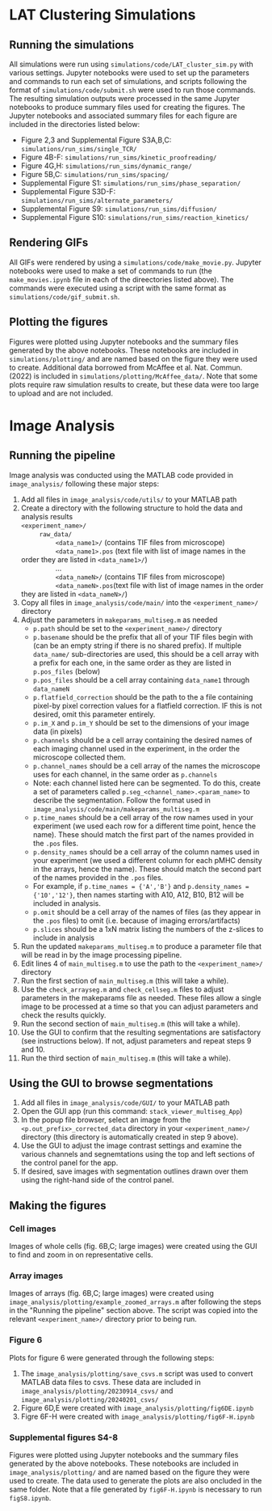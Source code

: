 # LAT Clustering Simulations
## Running the simulations
All simulations were run using `simulations/code/LAT_cluster_sim.py` with various settings. Jupyter notebooks were used to set up the parameters and commands to run each set of simulations, and scripts following the format of `simulations/code/submit.sh` were used to run those commands. The resulting simulation outputs were processed in the same Jupyter notebooks to produce summary files used for creating the figures. The Jupyter notebooks and associated summary files for each figure are included in the directories listed below:
- Figure 2,3 and Supplemental Figure S3A,B,C: `simulations/run_sims/single_TCR/`
- Figure 4B-F: `simulations/run_sims/kinetic_proofreading/`
- Figure 4G,H: `simulations/run_sims/dynamic_range/`
- Figure 5B,C: `simulations/run_sims/spacing/`
- Supplemental Figure S1: `simulations/run_sims/phase_separation/`
- Supplemental Figure S3D-F: `simulations/run_sims/alternate_parameters/`
- Supplemental Figure S9: `simulations/run_sims/diffusion/`
- Supplemental Figure S10: `simulations/run_sims/reaction_kinetics/`
## Rendering GIFs
All GIFs were rendered by using a `simulations/code/make_movie.py`. Jupyter notebooks were used to make a set of commands to run (the `make_movies.ipynb` file in each of the direectories listed above). The commands were executed using a script with the same format as `simulations/code/gif_submit.sh`.
## Plotting the figures
Figures were plotted using Jupyter notebooks and the summary files generated by the above notebooks. These notebooks are included in `simulations/plotting/` and are named based on the figure they were used to create. Additional data borrowed from McAffee et al. Nat. Commun. (2022) is included in `simulations/plotting/McAffee_data/`. Note that some plots require raw simulation results to create, but these data were too large to upload and are not included.


# Image Analysis
## Running the pipeline
Image analysis was conducted using the MATLAB code provided in `image_analysis/` following these major steps:
1. Add all files in `image_analysis/code/utils/` to your MATLAB path
2. Create a directory with the following structure to hold the data and analysis results\
`<experiment_name>/`\
$\qquad$ `raw_data/`\
$\qquad \qquad$ `<data_name1>/` (contains TIF files from microscope)\
$\qquad \qquad$ `<data_name1>.pos` (text file with list of image names in the order they are listed in `<data_name1>/`)\
$\qquad \qquad$ ...\
$\qquad \qquad$ `<data_nameN>/` (contains TIF files from microscope)\
$\qquad \qquad$ `<data_nameN>.pos`(text file with list of image names in the order they are listed in `<data_nameN>/`)
3. Copy all files in `image_analysis/code/main/` into the `<experiment_name>/` directory
4. Adjust the parameters in `makeparams_multiseg.m` as needed
	- `p.path` should be set to the `<experiment_name>/` directory
	- `p.basename` should be the prefix that all of your TIF files begin with (can be an empty string if there is no shared prefix). If multiple `data_name/` sub-directories are used, this should be a cell array with a prefix for each one, in the same order as they are listed in `p.pos_files` (below)
	- `p.pos_files` should be a cell array containing `data_name1` through `data_nameN`
	- `p.flatfield_correction` should be the path to the a file containing pixel-by pixel correction values for a flatfield correction. IF  this is not desired, omit this parameter entirely.
	- `p.im_X` and `p.im_Y` should be set to the dimensions of your image data (in pixels)
	- `p.channels` should be a cell array containing the desired names of each imaging channel used in the experiment, in the order the microscope collected them.
	- `p.channel_names` should be a cell array of the names the microscope uses for each channel, in the same order as `p.channels`
	- Note: each channel listed here can be segmented. To do this, create a set of parameters called `p.seg_<channel_name>.<param_name>` to describe the segmentation. Follow the format used in `image_analysis/code/main/makeparams_multiseg.m`
	- `p.time_names` should be a cell array of the row names used in your experiment (we used each row for a different time point, hence the name). These should match the first part of the names provided in the `.pos` files.
	- `p.density_names` should be a cell array of the column names used in your experiment (we used a different column for each pMHC density in the arrays, hence the name). These should match the second part of the names provided in the `.pos` files.
	- For example, if `p.time_names = {'A','B'}` and `p.density_names = {'10','12'}`, then names starting with A10, A12, B10, B12 will be included in analysis.
	- `p.omit` should be a cell array of the names of files (as they appear in the `.pos` files) to omit (i.e. because of imaging errors/artifacts)
	- `p.slices` should be a 1xN matrix listing the numbers of the z-slices to include in analysis
5. Run the updated `makeparams_multiseg.m` to produce a parameter file that will be read in by the image processing pipeline.
6. Edit lines 4 of `main_multiseg.m` to use the path to the `<experiment_name>/` directory
7. Run the first section of `main_multiseg.m` (this will take a while).
8. Use the `check_arrayseg.m` and `check_cellseg.m` files to adjust parameters in the makeparams file as needed. These files allow a single image to be processed at a time so that you can adjust parameters and check the results quickly.
9. Run the second section of `main_multiseg.m` (this will take a while).
10. Use the GUI to confirm that the resulting segmentations are satisfactory (see instructions below). If not, adjust parameters and repeat steps 9 and 10.
11. Run the third section of `main_multiseg.m` (this will take a while).
## Using the GUI to browse segmentations
1. Add all files in `image_analysis/code/GUI/` to your MATLAB path
2. Open the GUI app (run this command: `stack_viewer_multiseg_App`)
3. In the popup file browser, select an image from the `<p.out_prefix>_corrected_data` directory in your `<experiment_name>/` directory (this directory is automatically created in step 9 above).
4. Use the GUI to adjust the image contrast settings and examine the various channels and segnemtations using the top and left sections of the control panel for the app.
5. If desired, save images with segmentation outlines drawn over them using the right-hand side of the control panel.
## Making the figures
### Cell images
Images of whole cells (fig. 6B,C; large images) were created using the GUI to find and zoom in on representative cells.
### Array images
Images of arrays (fig. 6B,C; large images) were created using `image_analysis/plotting/example_zoomed_arrays.m` after following the steps in the "Running the pipeline" section above. The script was copied into the relevant `<experiment_name>/` directory prior to being run.
### Figure 6
Plots for figure 6 were generated through the following steps:
1. The `image_analysis/plotting/save_csvs.m` script was used to convert MATLAB data files to csvs. These data are included in `image_analysis/plotting/20230914_csvs/` and `image_analysis/plotting/20240201_csvs/`
2. Figure 6D,E were created with `image_analysis/plotting/fig6DE.ipynb`
3. Figre 6F-H were created with `image_analysis/plotting/fig6F-H.ipynb`
### Supplemental figures S4-8
Figures were plotted using Jupyter notebooks and the summary files generated by the above notebooks. These notebooks are included in `image_analysis/plotting/` and are named based on the figure they were used to create. The data used to generate the plots are also oncluded in the same folder. Note that a file generated by `fig6F-H.ipynb` is necessary to run `figS8.ipynb`.
